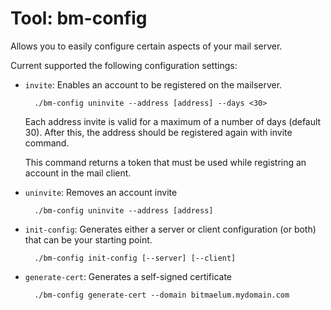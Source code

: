 # Tool: bm-config

Allows you to easily configure certain aspects of your mail server.

Current supported the following configuration settings:


* `invite`: Enables an account to be registered on the mailserver.
        
        ./bm-config uninvite --address [address] --days <30>
        
   Each address invite is valid for a maximum of a number of days (default 30). After this, the address
   should be registered again with invite command.
   
   This command returns a token that must be used while registring an account in the mail client.

* `uninvite`: Removes an account invite

        ./bm-config uninvite --address [address]

* `init-config`: Generates either a server or client configuration (or both) that can be your starting point.

        ./bm-config init-config [--server] [--client]

* `generate-cert`: Generates a self-signed certificate

        ./bm-config generate-cert --domain bitmaelum.mydomain.com

